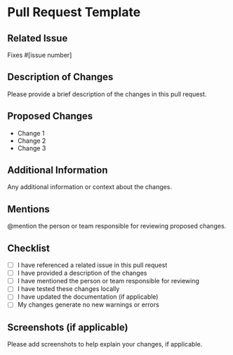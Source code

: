 # Pull Request Template

## Related Issue

Fixes #[issue number]

## Description of Changes

Please provide a brief description of the changes in this pull request.

## Proposed Changes

-   Change 1
-   Change 2
-   Change 3

## Additional Information

Any additional information or context about the changes.

## Mentions

@mention the person or team responsible for reviewing proposed changes.

## Checklist

-   [ ] I have referenced a related issue in this pull request
-   [ ] I have provided a description of the changes
-   [ ] I have mentioned the person or team responsible for reviewing
-   [ ] I have tested these changes locally
-   [ ] I have updated the documentation (if applicable)
-   [ ] My changes generate no new warnings or errors

## Screenshots (if applicable)

Please add screenshots to help explain your changes, if applicable.
